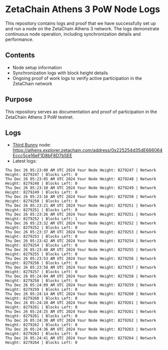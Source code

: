 # ZetaChain Athens 3 PoW Node Logs
This repository contains logs and proof that we have successfully set up and run a node on the ZetaChain Athens 3 network. The logs demonstrate continuous node operation, including synchronization details and performance.

## Contents
- Node setup information
- Synchronization logs with block height details
- Ongoing proof of work logs to verify active participation in the ZetaChain network

## Purpose
This repository serves as documentation and proof of participation in the ZetaChain Athens 3 PoW testnet.

## Logs

- [Third Bunny](https://thirdbunny.xyz/) node: https://athens.explorer.zetachain.com/address/0x225254d35dE666064Eccc5ce16eF1D8bF8D7b5EE
- Latest logs:
```
Thu Dec 26 05:23:00 AM UTC 2024 Your Node Height: 8279247 | Network Height: 8279247 | Blocks Left: 0
Thu Dec 26 05:23:05 AM UTC 2024 Your Node Height: 8279248 | Network Height: 8279248 | Blocks Left: 0
Thu Dec 26 05:23:10 AM UTC 2024 Your Node Height: 8279249 | Network Height: 8279249 | Blocks Left: 0
Thu Dec 26 05:23:16 AM UTC 2024 Your Node Height: 8279250 | Network Height: 8279250 | Blocks Left: 0
Thu Dec 26 05:23:21 AM UTC 2024 Your Node Height: 8279251 | Network Height: 8279251 | Blocks Left: 0
Thu Dec 26 05:23:26 AM UTC 2024 Your Node Height: 8279251 | Network Height: 8279252 | Blocks Left: 1
Thu Dec 26 05:23:32 AM UTC 2024 Your Node Height: 8279252 | Network Height: 8279252 | Blocks Left: 0
Thu Dec 26 05:23:37 AM UTC 2024 Your Node Height: 8279253 | Network Height: 8279253 | Blocks Left: 0
Thu Dec 26 05:23:42 AM UTC 2024 Your Node Height: 8279254 | Network Height: 8279254 | Blocks Left: 0
Thu Dec 26 05:23:48 AM UTC 2024 Your Node Height: 8279255 | Network Height: 8279255 | Blocks Left: 0
Thu Dec 26 05:23:53 AM UTC 2024 Your Node Height: 8279256 | Network Height: 8279256 | Blocks Left: 0
Thu Dec 26 05:23:58 AM UTC 2024 Your Node Height: 8279257 | Network Height: 8279257 | Blocks Left: 0
Thu Dec 26 05:24:04 AM UTC 2024 Your Node Height: 8279258 | Network Height: 8279258 | Blocks Left: 0
Thu Dec 26 05:24:09 AM UTC 2024 Your Node Height: 8279259 | Network Height: 8279259 | Blocks Left: 0
Thu Dec 26 05:24:14 AM UTC 2024 Your Node Height: 8279260 | Network Height: 8279260 | Blocks Left: 0
Thu Dec 26 05:24:20 AM UTC 2024 Your Node Height: 8279261 | Network Height: 8279261 | Blocks Left: 0
Thu Dec 26 05:24:25 AM UTC 2024 Your Node Height: 8279261 | Network Height: 8279261 | Blocks Left: 0
Thu Dec 26 05:24:30 AM UTC 2024 Your Node Height: 8279262 | Network Height: 8279262 | Blocks Left: 0
Thu Dec 26 05:24:36 AM UTC 2024 Your Node Height: 8279263 | Network Height: 8279263 | Blocks Left: 0
Thu Dec 26 05:24:41 AM UTC 2024 Your Node Height: 8279264 | Network Height: 8279264 | Blocks Left: 0
```
